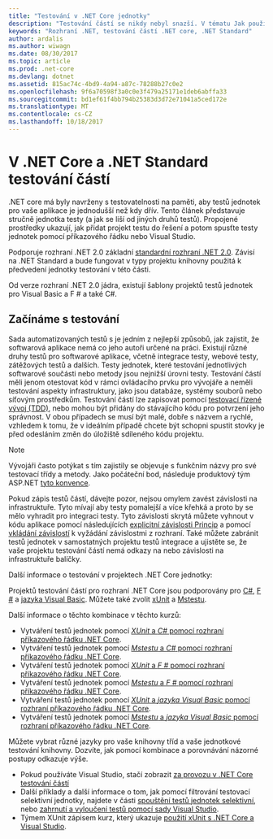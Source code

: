 ```yaml
---
title: "Testování v .NET Core jednotky"
description: "Testování částí se nikdy nebyl snazší. V tématu Jak používat v .NET Core a .NET Standard projektů testování částí."
keywords: "Rozhraní .NET, testování částí .NET core, .NET Standard"
author: ardalis
ms.author: wiwagn
ms.date: 08/30/2017
ms.topic: article
ms.prod: .net-core
ms.devlang: dotnet
ms.assetid: 815ac74c-4bd9-4a94-a87c-78288b27c0e2
ms.openlocfilehash: 9f6a70598f3a0c0e3f479a25171e1deb6abffa33
ms.sourcegitcommit: bd1ef61f4bb794b25383d3d72e71041a5ced172e
ms.translationtype: MT
ms.contentlocale: cs-CZ
ms.lasthandoff: 10/18/2017
---
```

# <a name="unit-testing-in-net-core-and-net-standard"></a>V .NET Core a .NET Standard testování částí

.NET core má byly navrženy s testovatelnosti na paměti, aby testů jednotek pro vaše aplikace je jednodušší než kdy dřív. Tento článek představuje stručně jednotka testy (a jak se liší od jiných druhů testů). Propojené prostředky ukazují, jak přidat projekt testu do řešení a potom spusťte testy jednotek pomocí příkazového řádku nebo Visual Studio.

Podporuje rozhraní .NET 2.0 základní [standardní rozhraní .NET 2.0](../../standard/net-standard.md). Závisí na .NET Standard a bude fungovat v typy projektu knihovny použitá k předvedení jednotky testování v této části.

Od verze rozhraní .NET 2.0 jádra, existují šablony projektů testů jednotek pro Visual Basic a F # a také C#.

## <a name="getting-started-with-testing"></a>Začínáme s testování

Sada automatizovaných testů s je jedním z nejlepší způsobů, jak zajistit, že softwarová aplikace nemá co jeho autoři určené na práci. Existují různé druhy testů pro softwarové aplikace, včetně integrace testy, webové testy, zátěžových testů a dalších. Testy jednotek, které testování jednotlivých softwarové součásti nebo metody jsou nejnižší úrovni testy. Testování částí měli jenom otestovat kód v rámci ovládacího prvku pro vývojáře a neměli testování aspekty infrastruktury, jako jsou databáze, systémy souborů nebo síťovým prostředkům. Testování částí lze zapisovat pomocí [testovací řízené vývoj (TDD)](http://deviq.com/test-driven-development/), nebo mohou být přidány do stávajícího kódu pro potvrzení jeho správnost. V obou případech se musí být malé, dobře s názvem a rychlé, vzhledem k tomu, že v ideálním případě chcete být schopni spustit stovky je před odesláním změn do úložiště sdíleného kódu projektu.

> [!NOTE]
> Vývojáři často potýkat s tím zajistily se objevuje s funkčním názvy pro své testovací třídy a metody. Jako počáteční bod, následuje produktový tým ASP.NET [tyto konvence](https://github.com/aspnet/Home/wiki/Engineering-guidelines#unit-tests-and-functional-tests).

Pokud zápis testů částí, dávejte pozor, nejsou omylem zavést závislosti na infrastruktuře. Tyto mívají aby testy pomalejší a více křehká a proto by se mělo vyhradit pro integraci testy. Tyto závislosti skrytá můžete vyhnout v kódu aplikace pomocí následujících [explicitní závislosti Princip](http://deviq.com/explicit-dependencies-principle/) a pomocí [vkládání závislostí](/aspnet/core/fundamentals/dependency-injection) k vyžádání závislostmi z rozhraní. Také můžete zabránit testů jednotek v samostatných projektu testů integrace a ujistěte se, že vaše projektu testování částí nemá odkazy na nebo závislosti na infrastruktuře balíčky.

Další informace o testování v projektech .NET Core jednotky:

Projektů testování částí pro rozhraní .NET Core jsou podporovány pro [C#](../../csharp/index.md), [F #](../../fsharp/index.md) a [jazyka Visual Basic](../../visual-basic/index.md). Můžete také zvolit [xUnit](http://xunit.github.io) a [Mstestu](https://github.com/Microsoft/vstest-docs).

Další informace o těchto kombinace v těchto kurzů:

* Vytváření testů jednotek pomocí [ *XUnit* a *C#* pomocí rozhraní příkazového řádku .NET Core](unit-testing-with-dotnet-test.md).
* Vytváření testů jednotek pomocí [ *Mstestu* a *C#* pomocí rozhraní příkazového řádku .NET Core](unit-testing-with-mstest.md).
* Vytváření testů jednotek pomocí [ *XUnit* a *F #* pomocí rozhraní příkazového řádku .NET Core](unit-testing-fsharp-with-dotnet-test.md).
* Vytváření testů jednotek pomocí [ *Mstestu* a *F #* pomocí rozhraní příkazového řádku .NET Core](unit-testing-fsharp-with-mstest.md).
* Vytváření testů jednotek pomocí [ *XUnit* a *jazyka Visual Basic* pomocí rozhraní příkazového řádku .NET Core](unit-testing-visual-basic-with-dotnet-test.md).
* Vytváření testů jednotek pomocí [ *Mstestu* a *jazyka Visual Basic* pomocí rozhraní příkazového řádku .NET Core](unit-testing-visual-basic-with-mstest.md).

Můžete vybrat různé jazyky pro vaše knihovny tříd a vaše jednotkové testování knihovny. Dozvíte, jak pomocí kombinace a porovnávání názorné postupy odkazuje výše.

* Pokud používáte Visual Studio, stačí zobrazit [za provozu v .NET Core testování částí](/visualstudio/test/live-unit-testing)
* Další příklady a další informace o tom, jak pomocí filtrování testovací selektivní jednotky, najdete v části [spouštění testů jednotek selektivní](selective-unit-tests.md), nebo [zahrnutí a vyloučení testů pomocí sady Visual Studio](/visualstudio/test/live-unit-testing#including-and-excluding-test-projects-and-test-methods).
* Týmem XUnit zápisem kurz, který ukazuje [použití xUnit s .NET Core a Visual Studio](http://xunit.github.io/docs/getting-started-dotnet-core.html).
